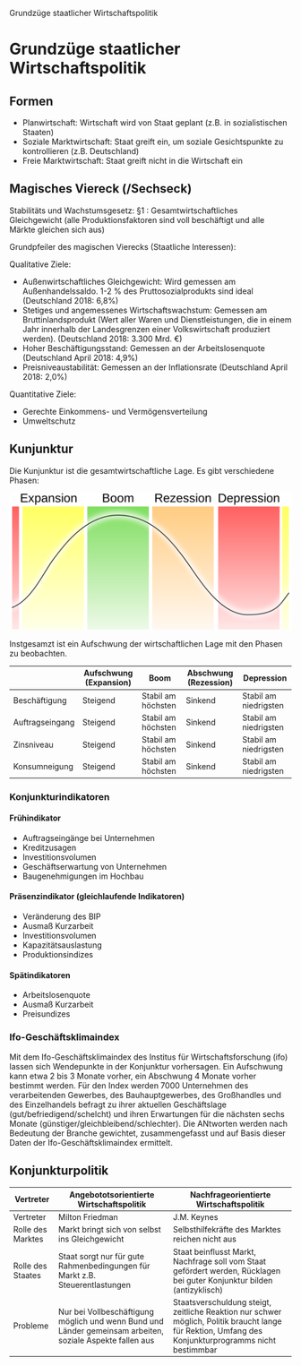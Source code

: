 Grundzüge staatlicher Wirtschaftspolitik

# Grundzüge staatlicher Wirtschaftspolitik

## Formen

- Planwirtschaft: Wirtschaft wird von Staat geplant (z.B. in sozialistischen Staaten)
- Soziale Marktwirtschaft: Staat greift ein, um soziale Gesichtspunkte zu kontrollieren (z.B. Deutschland)
- Freie Marktwirtschaft: Staat greift nicht in die Wirtschaft ein

## Magisches Viereck (/Sechseck)

Stabilitäts und Wachstumsgesetz:
§1 : Gesamtwirtschaftliches Gleichgewicht (alle Produktionsfaktoren sind voll beschäftigt und alle Märkte gleichen sich aus)

Grundpfeiler des magischen Vierecks (Staatliche Interessen):

Qualitative Ziele:
- Außenwirtschaftliches Gleichgewicht: Wird gemessen am Außenhandelssaldo. 1-2 % des Pruttosozialprodukts sind ideal (Deutschland 2018: 6,8%)
- Stetiges und angemessenes Wirtschaftswachstum: Gemessen am Bruttinlandsprodukt (Wert aller Waren und Dienstleistungen, die in einem Jahr innerhalb der Landesgrenzen einer Volkswirtschaft produziert werden). (Deutschland 2018: 3.300 Mrd. €)
- Hoher Beschäftigungsstand: Gemessen an der Arbeitslosenquote (Deutschland April 2018: 4,9%)
- Preisniveaustabilität: Gemessen an der Inflationsrate (Deutschland April 2018: 2,0%)

Quantitative Ziele:

- Gerechte Einkommens- und Vermögensverteilung
- Umweltschutz

## Kunjunktur

Die Kunjunktur ist die gesamtwirtschaftliche Lage. Es gibt verschiedene Phasen:

![Konjunkturverlauf.png](../_resources/6e6f7fc466f040aea7e5dcdd33ff9cca.png)

Instgesamzt ist ein Aufschwung der wirtschaftlichen Lage mit den Phasen zu beobachten.

| | Aufschwung (Expansion) | Boom | Abschwung (Rezession) | Depression |
| - | - | - | - | - |
| Beschäftigung | Steigend | Stabil am höchsten | Sinkend | Stabil am niedrigsten |
| Auftragseingang | Steigend | Stabil am höchsten | Sinkend | Stabil am niedrigsten |
| Zinsniveau | Steigend | Stabil am höchsten | Sinkend | Stabil am niedrigsten |
| Konsumneigung | Steigend | Stabil am höchsten | Sinkend | Stabil am niedrigsten |

### Konjunkturindikatoren

#### Frühindikator

- Auftragseingänge bei Unternehmen
- Kreditzusagen
- Investitionsvolumen
- Geschäftserwartung von Unternehmen
- Baugenehmigungen im Hochbau

#### Präsenzindikator (gleichlaufende Indikatoren)

- Veränderung des BIP
- Ausmaß Kurzarbeit
- Investitionsvolumen
- Kapazitätsauslastung
- Produktionsindizes

#### Spätindikatoren

- Arbeitslosenquote
- Ausmaß Kurzarbeit
- Preisundizes

### Ifo-Geschäftsklimaindex

Mit dem Ifo-Geschäftsklimaindex des Institus für Wirtschaftsforschung (ifo) lassen sich Wendepunkte in der Konjunktur vorhersagen. Ein Aufschwung kann etwa 2 bis 3 Monate vorher, ein Abschwung 4 Monate vorher bestimmt werden. Für den Index werden 7000 Unternehmen des verarbeitenden Gewerbes, des Bauhauptgewerbes, des Großhandles und des Einzelhandels befragt zu ihrer aktuellen Geschäftslage (gut/befriedigend/schelcht) und ihren Erwartungen für die nächsten sechs Monate (günstiger/gleichbleibend/schlechter). Die ANtworten werden nach Bedeutung der Branche gewichtet, zusammengefasst und auf Basis  dieser Daten der Ifo-Geschäftsklimaindex ermittelt.

## Konjunkturpolitik

| Vertreter | Angebototsorientierte Wirtschaftspolitik | Nachfrageorientierte Wirtschaftspolitik |
| - | - | - |
| Vertreter | Milton Friedman | J.M. Keynes |
| Rolle des Marktes | Markt bringt sich von selbst ins Gleichgewicht | Selbsthilfekräfte des Marktes reichen nicht aus |
| Rolle des Staates | Staat sorgt nur für gute Rahmenbedingungen für Markt z.B. Steuerentlastungen | Staat beinflusst Markt, Nachfrage soll vom Staat gefördert werden, Rücklagen bei guter Konjunktur bilden (antizyklisch) |
| Probleme | Nur bei Vollbeschäftigung möglich und wenn Bund und Länder gemeinsam arbeiten, soziale Aspekte fallen aus | Staatsverschuldung steigt, zeitliche Reaktion nur schwer möglich, Politik braucht lange für Rektion, Umfang des Konjunkturprogramms nicht bestimmbar |- [ ] Listeneintrag